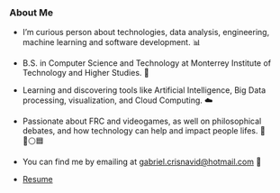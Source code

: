 ### About Me

- I’m curious person about technologies, data analysis, engineering, machine learning and software development. 📊

- B.S. in Computer Science and Technology at Monterrey Institute of Technology and Higher Studies. 📔

- Learning and discovering tools like Artificial Intelligence, Big Data processing, visualization, and Cloud Computing. ☁️

- Passionate about FRC and videogames, as well on philosophical debates, and how technology can help and impact people lifes. 🤖   
🔺⚪️🟦

- You can find me by emailing at gabriel.crisnavid@hotmail.com 📩

- [Resume](https://drive.google.com/file/d/1CZYk8UTXScDiFD5OHYF8khuZ0MlG1F6-/view?usp=sharing)
